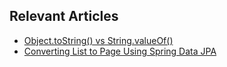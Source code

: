 ## Relevant Articles
- [Object.toString() vs String.valueOf()](https://www.baeldung.com/java-object-tostring-vs-string-valueof)
- [Converting List to Page Using Spring Data JPA](https://www.baeldung.com/spring-data-jpa-convert-list-page)
